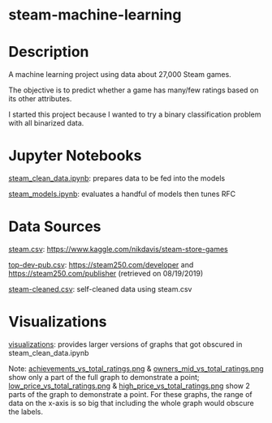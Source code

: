 # steam-machine-learning

# Description

A machine learning project using data about 27,000 Steam games.

The objective is to predict whether a game has many/few ratings based on its other attributes.

I started this project because I wanted to try a binary classification problem with all binarized data.

# Jupyter Notebooks

[steam_clean_data.ipynb](steam_clean_data.ipynb): prepares data to be fed into the models

[steam_models.ipynb](steam_models.ipynb): evaluates a handful of models then tunes RFC

# Data Sources

[steam.csv](steam.csv): https://www.kaggle.com/nikdavis/steam-store-games

[top-dev-pub.csv](top-dev-pub.csv): https://steam250.com/developer and https://steam250.com/publisher (retrieved on 08/19/2019)

[steam-cleaned.csv](steam-cleaned.csv): self-cleaned data using steam.csv

# Visualizations

[visualizations](visualizations): provides larger versions of graphs that got obscured in steam_clean_data.ipynb 

Note: [achievements_vs_total_ratings.png](visualizations/achievements_vs_total_ratings.png) & [owners_mid_vs_total_ratings.png](visualizations/owners_mid_vs_total_ratings.png) show only a part of the full graph to demonstrate a point;
[low_price_vs_total_ratings.png](visualizations/low_price_vs_total_ratings.png) & [high_price_vs_total_ratings.png](visualizations/high_price_vs_total_ratings.png) show 2 parts of the graph to demonstrate a point. For these graphs, the range of data on the x-axis is so big that including the whole graph would obscure the labels.
